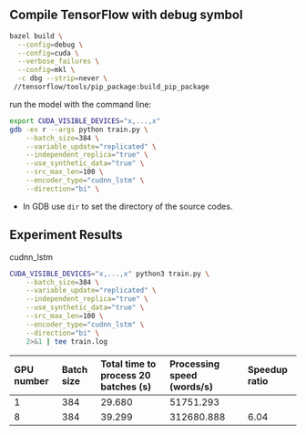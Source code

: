 ## Compile TensorFlow with debug symbol

```bash
bazel build \
  --config=debug \
  --config=cuda \
  --verbose_failures \
  --config=mkl \
  -c dbg --strip=never \
 //tensorflow/tools/pip_package:build_pip_package
```

run the model with the command line:

```bash
export CUDA_VISIBLE_DEVICES="x,...,x"
gdb -ex r --args python train.py \
    --batch_size=384 \
    --variable_update="replicated" \
    --independent_replica="true" \
    --use_synthetic_data="true" \
    --src_max_len=100 \
    --encoder_type="cudnn_lstm" \
    --direction="bi" \
```

* In GDB use `dir` to set the directory of the source codes.

## Experiment Results

cudnn_lstm

```bash
CUDA_VISIBLE_DEVICES="x,...,x" python3 train.py \
    --batch_size=384 \
    --variable_update="replicated" \
    --independent_replica="true" \
    --use_synthetic_data="true" \
    --src_max_len=100 \
    --encoder_type="cudnn_lstm" \
    --direction="bi" \
    2>&1 | tee train.log
```


|GPU number|Batch size|Total time to process 20 batches (s)|Processing speed (words/s)|Speedup ratio|
|:--|:--|:--|:--|:--|
|1|384|29.680|51751.293||
|8|384|39.299|312680.888|6.04|
